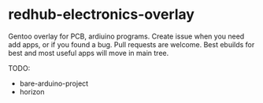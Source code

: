 # redhub-electronics-overlay
Gentoo overlay for PCB, ardiuino programs.
Create issue when you need add apps, or if you found a bug. Pull requests are welcome.
Best ebuilds for best and most useful apps will move in main tree.

TODO:
- bare-arduino-project
- horizon
